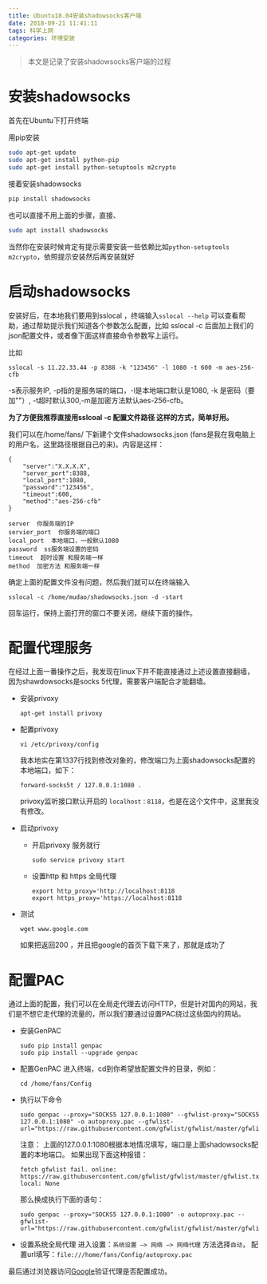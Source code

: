 ```yaml
---
title: Ubuntu18.04安装shadowsocks客户端
date: 2018-09-21 11:41:11
tags: 科学上网
categories: 环境安装
---
```


> 本文是记录了安装shadowsocks客户端的过程

<!-- more -->

# 安装shadowsocks

首先在Ubuntu下打开终端

用pip安装

```bash
sudo apt-get update
sudo apt-get install python-pip
sudo apt-get install python-setuptools m2crypto

```

接着安装shadowsocks

```bash
pip install shadowsocks

```

也可以直接不用上面的步骤，直接、

```bash
sudo apt install shadowsocks

```

当然你在安装时候肯定有提示需要安装一些依赖比如`python-setuptools m2crypto`，依照提示安装然后再安装就好

# 启动shadowsocks

安装好后，在本地我们要用到sslocal ，终端输入`sslocal --help` 可以查看帮助，通过帮助提示我们知道各个参数怎么配置，比如 sslocal -c 后面加上我们的json配置文件，或者像下面这样直接命令参数写上运行。

比如

```shell
sslocal -s 11.22.33.44 -p 8388 -k "123456" -l 1080 -t 600 -m aes-256-cfb

```

-s表示服务IP, -p指的是服务端的端口，-l是本地端口默认是1080, -k 是密码（要加""）, -t超时默认300,-m是加密方法默认aes-256-cfb。

**为了方便我推荐直接用sslcoal -c 配置文件路径 这样的方式，简单好用。**

我们可以在/home/fans/ 下新建个文件shadowsocks.json  (fans是我在我电脑上的用户名，这里路径根据自己的来)。内容是这样：

```
{
    "server":"X.X.X.X",
    "server_port":8388,
    "local_port":1080,
    "password":"123456",
    "timeout":600,
    "method":"aes-256-cfb"
}

server  你服务端的IP
servier_port  你服务端的端口
local_port  本地端口，一般默认1080
password  ss服务端设置的密码
timeout  超时设置 和服务端一样
method  加密方法 和服务端一样
```

确定上面的配置文件没有问题，然后我们就可以在终端输入

```shell
sslocal -c /home/mudao/shadowsocks.json -d -start

```

回车运行，保持上面打开的窗口不要关闭，继续下面的操作。

# 配置代理服务

在经过上面一番操作之后，我发现在linux下并不能直接通过上述设置直接翻墙，因为shawdowsocks是socks 5代理，需要客户端配合才能翻墙。

- 安装privoxy

  ```shell
  apt-get install privoxy
  
  ```

- 配置privoxy

  ```shell
  vi /etc/privoxy/config
  
  ```

  我本地实在第1337行找到修改对象的，修改端口为上面shadowsocks配置的本地端口，如下：

  ```
  forward-socks5t / 127.0.0.1:1080 .
  
  ```

  privoxy监听接口默认开启的 `localhost：8118`，也是在这个文件中，这里我没有修改。

- 启动privoxy

  - 开启privoxy 服务就行 

    ```shell
    sudo service privoxy start
    
    ```

  - 设置http 和 https 全局代理 

    ```shell
    export http_proxy='http://localhost:8118
    export https_proxy='https://localhost:8118
    
    ```

- 测试

  ```shell
  wget www.google.com
  
  ```

  如果把返回200 ，并且把google的首页下载下来了，那就是成功了

# 配置PAC

通过上面的配置，我们可以在全局走代理去访问HTTP，但是针对国内的网站，我们是不想它走代理的流量的，所以我们要通过设置PAC绕过这些国内的网站。

- 安装GenPAC

  ```shell
  sudo pip install genpac
  sudo pip install --upgrade genpac
  
  ```

- 配置GenPAC
  进入终端，cd到你希望放配置文件的目录，例如：

  ```shell
  cd /home/fans/Config
  
  ```

- 执行以下命令

  ```shell
  sudo genpac --proxy="SOCKS5 127.0.0.1:1080" --gfwlist-proxy="SOCKS5 127.0.0.1:1080" -o autoproxy.pac --gfwlist-url="https://raw.githubusercontent.com/gfwlist/gfwlist/master/gfwlist.txt"
  
  ```

  注意：
  上面的127.0.0.1:1080根据本地情况填写，端口是上面shadowsocks配置的本地端口。
  如果出现下面这种报错：

  ```
  fetch gfwlist fail. online: https://raw.githubusercontent.com/gfwlist/gfwlist/master/gfwlist.txt local: None
  
  ```

  那么换成执行下面的语句：

  ```shell
  sudo genpac --proxy="SOCKS5 127.0.0.1:1080" -o autoproxy.pac --gfwlist-url="https://raw.githubusercontent.com/gfwlist/gfwlist/master/gfwlist.txt"
  
  ```

- 设置系统全局代理
  进入设置：`系统设置 –> 网络 –> 网络代理`
  方法选择`自动`，
  配置url填写：`file:///home/fans/Config/autoproxy.pac`



最后通过浏览器访问[Google](www.google.com)验证代理是否配置成功。